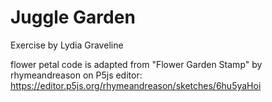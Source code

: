 # Juggle Garden

Exercise by Lydia Graveline

flower petal code is adapted from "Flower Garden Stamp" by rhymeandreason on P5js editor: https://editor.p5js.org/rhymeandreason/sketches/6hu5yaHoi

